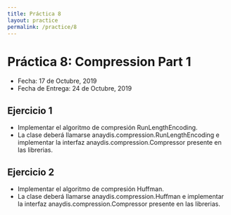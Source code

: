 ```yaml
---
title: Práctica 8
layout: practice
permalink: /practice/8
---
```


# Práctica 8: Compression Part 1

* Fecha: 17 de Octubre, 2019
* Fecha de Entrega: 24 de Octubre, 2019

## Ejercicio 1

* Implementar el algoritmo de compresión RunLengthEncoding.
* La clase deberá llamarse anaydis.compression.RunLengthEncoding e implementar la interfaz anaydis.compression.Compressor presente en las librerias.

## Ejercicio 2

* Implementar el algoritmo de compresión Huffman.
* La clase deberá llamarse anaydis.compression.Huffman e implementar la interfaz anaydis.compression.Compressor presente en las librerias.
